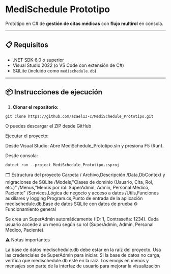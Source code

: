 # MediSchedule Prototipo

Prototipo en C# de **gestión de citas médicas** con **flujo multirol** en consola.

---

## 📋 Requisitos

- .NET SDK 6.0 o superior
- Visual Studio 2022 (o VS Code con extensión de C#)
- SQLite (incluido como `medischedule.db`)

---

## 📦 Instrucciones de ejecución

1. **Clonar el repositorio:**
```
git clone https://github.com/azael13-c/MediSchedule_Prototipo.git
```
O puedes descargar el ZIP desde GitHub

Ejecutar el proyecto:

Desde Visual Studio: Abre MediSchedule_Prototipo.sln y presiona F5 (Run).

Desde consola:
```
dotnet run --project MediSchedule_Prototipo.csproj
```
🗂 Estructura del proyecto
Carpeta / Archivo,Descripción
/Data,DbContext y migraciones de SQLite
/Models,"Clases de dominio (Usuario, Cita, Rol, etc.)"
/Menus,"Menús por rol: SuperAdmin, Admin, Personal Médico, Paciente"
/Services,Lógica de negocio y acceso a datos
/Utils,Funciones auxiliares y logging
Program.cs,Punto de entrada de la aplicación
medischedule.db,Base de datos SQLite con datos de prueba
⚙️ Funcionamiento general

Se crea un SuperAdmin automáticamente (ID: 1, Contraseña: 1234).
Cada usuario accede a un menú según su rol (SuperAdmin, Admin, Personal Médico, Paciente).

⚠️ Notas importantes

La base de datos medischedule.db debe estar en la raíz del proyecto.
Usa las credenciales de SuperAdmin para iniciar.
Si la base de datos no carga, verifica que medischedule.db esté en la raíz.
Los emojis en menús y mensajes son parte de la interfaz de usuario para mejorar la visualización
